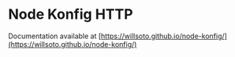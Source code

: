 # Node Konfig HTTP

Documentation available at [https://willsoto.github.io/node-konfig/](https://willsoto.github.io/node-konfig/)
